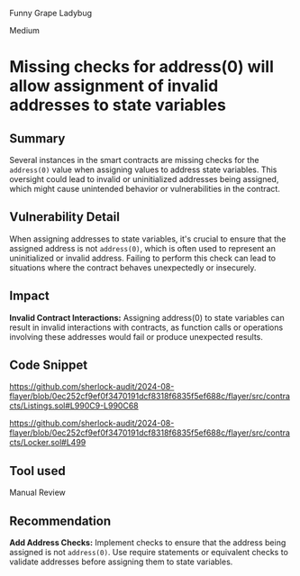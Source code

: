 Funny Grape Ladybug

Medium

# Missing checks for address(0) will allow assignment of invalid addresses to state variables

## Summary
Several instances in the smart contracts are missing checks for the `address(0)` value when assigning values to address state variables. This oversight could lead to invalid or uninitialized addresses being assigned, which might cause unintended behavior or vulnerabilities in the contract.

## Vulnerability Detail
When assigning addresses to state variables, it's crucial to ensure that the assigned address is not `address(0)`, which is often used to represent an uninitialized or invalid address. Failing to perform this check can lead to situations where the contract behaves unexpectedly or insecurely.

## Impact
**Invalid Contract Interactions:** Assigning address(0) to state variables can result in invalid interactions with contracts, as function calls or operations involving these addresses would fail or produce unexpected results.

## Code Snippet
https://github.com/sherlock-audit/2024-08-flayer/blob/0ec252cf9ef0f3470191dcf8318f6835f5ef688c/flayer/src/contracts/Listings.sol#L990C9-L990C68

https://github.com/sherlock-audit/2024-08-flayer/blob/0ec252cf9ef0f3470191dcf8318f6835f5ef688c/flayer/src/contracts/Locker.sol#L499

## Tool used

Manual Review

## Recommendation
**Add Address Checks:** Implement checks to ensure that the address being assigned is not `address(0)`. Use require statements or equivalent checks to validate addresses before assigning them to state variables.